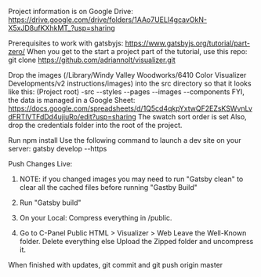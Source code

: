 Project information is on Google Drive: https://drive.google.com/drive/folders/1AAo7UELl4gcavOkN-X5xJD8ufKXhkMT_?usp=sharing

Prerequisites to work with gatsbyjs: https://www.gatsbyjs.org/tutorial/part-zero/
When you get to the start a project part of the tutorial, use this repo: git clone https://github.com/adriannolt/visualizer.git

Drop the images (/Library/Windy Valley Woodworks/6410 Color Visualizer Developments/v2 instructions/images) into the src directory so that it looks like this:
(Project root)
-src
--styles
--pages
--images
--components
FYI, the data is managed in a Google Sheet: https://docs.google.com/spreadsheets/d/1Q5cd4qkpYxtwQF2EZsKSWvnLvdFRTlVTFdDd4ujiuRo/edit?usp=sharing
    The swatch sort order is set
Also, drop the credentials folder into the root of the project.

Run npm install
Use the following command to launch a dev site on your server: gatsby develop --https



Push Changes Live:
1. NOTE: if you changed images you may need to run "Gatsby clean" to clear all the cached files before running "Gastby Build"

2. Run "Gatsby build"

3. On your Local: Compress everything in /public. 

4. Go to C-Panel
Public HTML > Visualizer > Web
Leave the Well-Known folder. Delete everything else
Upload the Zipped folder and uncompress it.

When finished with updates, git commit and git push origin master
